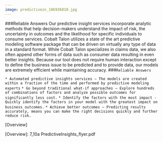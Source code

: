 ```yaml
---
image: predictivein_186936810.jpg
---
```

###Reliable Answers
Our predictive insight services incorporate analytic methods that help decision-makers understand the impact of risk, the uncertainty in outcomes and the likelihood for specific individuals to consume services. Cobalt Talon utilizes a state of the art predictive modeling software package that can be driven on virtually any type of data in a standard format. While Cobalt Talon specializes in claims data, we also often append other forms of data such as consumer data resulting in even better insights. Because our tool does not require human interaction except to define the business issue to be predicted and to provide data, our models are extremely efficient while maintaining accuracy.
###`Reliable Answers`

`* Automated predictive insights services – The models are created within a fraction of the time and performed by predictive modeling experts`
`* Go beyond traditional what-if approaches – Explore hundreds of combinations of factors and analyze possible outcomes for significantly less cost.`
`* Identify the factors with the most impact - Quickly identify the factors in your model with the greatest impact on business outcomes.`
`* Achieve better outcomes – Predicting results accurately, means you can make the right decisions quickly and further reduce risk.`

[Overview]

[Overview]: 7_10a PredictiveInsights_flyer.pdf
